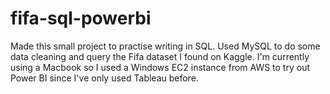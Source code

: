 # fifa-sql-powerbi

Made this small project to practise writing in SQL. Used MySQL to do some data cleaning and query the Fifa dataset I found on Kaggle.
I'm currently using a Macbook so I used a Windows EC2 instance from AWS to try out Power BI since I've only used Tableau before.
